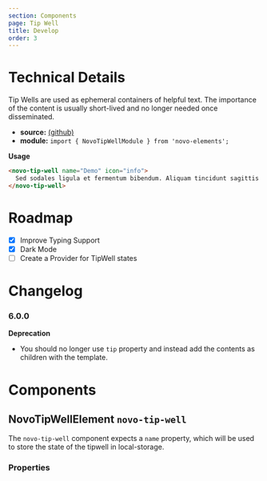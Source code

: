 ```yaml
---
section: Components
page: Tip Well
title: Develop
order: 3
---
```


# Technical Details

Tip Wells are used as ephemeral containers of helpful text. The importance of the content is usually short-lived and no longer needed once disseminated.

- **source:** [(github)](https://github.com/bullhorn/novo-elements/blob/master/projects/novo-elements/src/elements/tip-well)
- **module:** `import { NovoTipWellModule } from 'novo-elements';`

**Usage**

```html
<novo-tip-well name="Demo" icon="info">
  Sed sodales ligula et fermentum bibendum. Aliquam tincidunt sagittis leo eget auctor. Fusce eu sagittis metus, ut viverra magna. Mauris mollis nisl nec libero tincidunt posuere.
</novo-tip-well>
```

# Roadmap

- [x] Improve Typing Support
- [x] Dark Mode
- [ ] Create a Provider for TipWell states

# Changelog

### 6.0.0

**Deprecation**

- You should no longer use `tip` property and instead add the contents as children with the template.

# Components

## NovoTipWellElement `novo-tip-well`

The `novo-tip-well` component expects a `name` property, which will be used to store the state of the tipwell in local-storage.

### Properties

<props-table component="NovoTipWellElement"></props-table>

